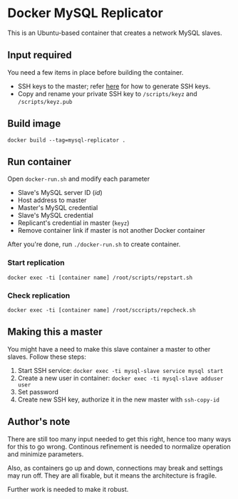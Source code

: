 # Docker MySQL Replicator

This is an Ubuntu-based container that creates a network MySQL slaves.

## Input required

You need a few items in place before building the container.

- SSH keys to the master; refer [here](http://www.cyberciti.biz/faq/how-to-set-up-ssh-keys-on-linux-unix/)
for how to generate SSH keys.
 - Copy and rename your private SSH key to `/scripts/keyz` and `/scripts/keyz.pub`

## Build image

`docker build --tag=mysql-replicator .`

## Run container

Open `docker-run.sh` and modify each parameter

- Slave's MySQL server ID (*id*)
- Host address to master
- Master's MySQL credential
- Slave's MySQL credential
- Replicant's credential in master (`keyz`)
- Remove container link if master is not another Docker container

After you're done, run `./docker-run.sh` to create container.

### Start replication

`docker exec -ti [container name] /root/scripts/repstart.sh`

### Check replication

`docker exec -ti [container name] /root/sccripts/repcheck.sh`

## Making this a master

You might have a need to make this slave container a master to other slaves.
Follow these steps:

1. Start SSH service: `docker exec -ti mysql-slave service mysql start`
1. Create a new user in container: `docker exec -ti mysql-slave adduser user`
1. Set password
1. Create new SSH key, authorize it in the new master with `ssh-copy-id`

## Author's note

There are still too many input needed to get this right, hence too many ways
for this to go wrong. Continous refinement is needed to normalize operation
and minimize parameters.

Also, as containers go up and down, connections may break and settings may run
off. They are all fixable, but it means the architecture is fragile.

Further work is needed to make it robust.
